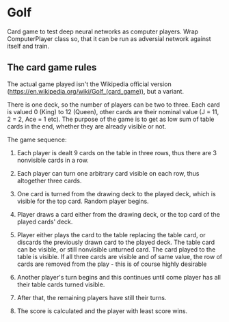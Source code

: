 # Golf

Card game to test deep neural networks as computer players. Wrap ComputerPlayer class so, that it can be run as adversial network against itself and train.

## The card game rules

The actual game played isn't the Wikipedia official version (https://en.wikipedia.org/wiki/Golf_(card_game)), but a variant.

There is one deck, so the number of players can be two to three. Each card is valued 0 (King) to 12 (Queen), other cards are their nominal value (J = 11, 2 = 2, Ace = 1 etc). The purpose of the game is to get as low sum of table cards in the end, whether they are already visible or not.

The game sequence:

1. Each player is dealt 9 cards on the table in three rows, thus there are 3 nonvisible cards in a row.

2. Each player can turn one arbitrary card visible on each row, thus altogether three cards.

3. One card is turned from the drawing deck to the played deck, which is visible for the top card. Random player begins.

4. Player draws a card either from the drawing deck, or the top card of the played cards' deck.

5. Player either plays the card to the table replacing the table card, or discards the previously drawn card to the played deck. The table card can be visible, or still nonvisible unturned card. The card played to the table is visible. If all three cards are visible and of same value, the row of cards are removed from the play - this is of course highly desirable

5. Another player's turn begins and this continues until come player has all their table cards turned visible.

6. After that, the remaining players have still their turns.

7. The score is calculated and the player with least score wins.
